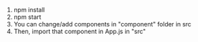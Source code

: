 1. npm install
2. npm start
3. You can change/add components in "component" folder in src
4. Then, import that component in App.js in "src"